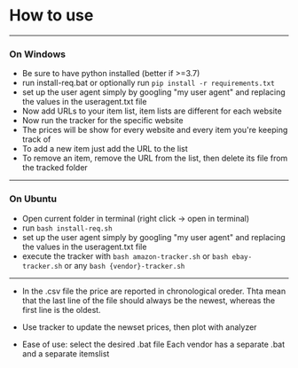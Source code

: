 # How to use
---
### On Windows
- Be sure to have python installed (better if >=3.7)
- run install-req.bat or optionally run `pip install -r requirements.txt`
- set up the user agent simply by googling "my user agent" and replacing the values in the useragent.txt file
- Now add URLs to your item list, item lists are different for each website
- Now run the tracker for the specific website
- The prices will be show for every website and every item you're keeping track of
- To add a new item just add the URL to the list
- To remove an item, remove the URL from the list, then delete its file from the tracked folder
---
### On Ubuntu
* Open current folder in terminal (right click -> open in terminal)
* run `bash install-req.sh`
* set up the user agent simply by googling "my user agent" and replacing the values in the useragent.txt file
* execute the tracker with `bash amazon-tracker.sh` or `bash ebay-tracker.sh` or any `bash {vendor}-tracker.sh`
---
* In the .csv file the price are reported in chronological oreder. Thta mean that the last line of the file should always be the newest, whereas the first line is the oldest.

* Use tracker to update the newset prices, then plot with analyzer

+ Ease of use: select the desired .bat file
Each vendor has a separate .bat and a separate itemslist
